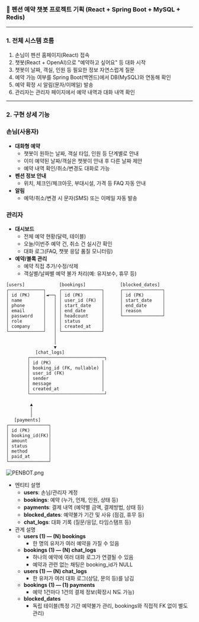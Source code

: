 ### 🚩 **펜션 예약 챗봇 프로젝트 기획 (React + Spring Boot + MySQL + Redis)**

---

### **1. 전체 시스템 흐름**

1. 손님이 펜션 홈페이지(React) 접속
2. 챗봇(React + OpenAI)으로 "예약하고 싶어요" 등 대화 시작
3. 챗봇이 날짜, 객실, 인원 등 필요한 정보 자연스럽게 질문
4. 예약 가능 여부를 Spring Boot(백엔드)에서 DB(MySQL)와 연동해 확인
5. 예약 확정 시 알림(문자/이메일) 발송
6. 관리자는 관리자 페이지에서 예약 내역과 대화 내역 확인

---

### **2. 구현 상세 기능**

### **손님(사용자)**

- **대화형 예약**
    - 챗봇이 원하는 날짜, 객실 타입, 인원 등 단계별로 안내
    - 이미 예약된 날짜/객실은 챗봇이 안내 후 다른 날짜 제안
    - 예약 내역 확인/취소/변경도 대화로 가능
- **펜션 정보 안내**
    - 위치, 체크인/체크아웃, 부대시설, 가격 등 FAQ 자동 안내
- **알림**
    - 예약/취소/변경 시 문자(SMS) 또는 이메일 자동 발송

### **관리자**

- **대시보드**
    - 전체 예약 현황(달력, 테이블)
    - 오늘/이번주 예약 건, 취소 건 실시간 확인
    - 대화 로그(FAQ, 챗봇 응답 품질 모니터링)
- **예약/블록 관리**
    - 예약 직접 추가/수정/삭제
    - 객실별/날짜별 예약 불가 처리(예: 유지보수, 휴무 등)

```
[users]             [bookings]             [blocked_dates]
┌─────────────┐     ┌───────────────┐      ┌───────────────┐
│ id (PK)     │◄──┐ │ id (PK)       │      │ id (PK)       │
│ name        │   │ │ user_id (FK)  │      │ start_date    │
│ phone       │   │ │ start_date    │      │ end_date      │
│ email       │   │ │ end_date      │      │ reason        │
│ password    │   │ │ headcount     │      └───────────────┘
│ role        │   │ │ status        │
│ company     │   │ │ created_at    │
└─────────────┘   │ └───────────────┘
                  │
                  │
                  ▼
           [chat_logs]
        ┌────────────────────────────┐
        │ id (PK)                   │
        │ booking_id (FK, nullable) │
        │ user_id (FK)              │
        │ sender                    │
        │ message                   │
        │ created_at                │
        └────────────────────────────┘

         ▲
         │
         │
   [payments]
┌───────────────┐
│ id (PK)       │
│ booking_id(FK)│
│ amount        │
│ status        │
│ method        │
│ paid_at       │
└───────────────┘

```

![PENBOT.png](../../Users/User/Downloads/PENBOT.png)

- 엔티티 설명
  - **users**: 손님/관리자 계정
  - **bookings**: 예약 (누가, 언제, 인원, 상태 등)
  - **payments**: 결제 내역 (예약별 금액, 결제방법, 상태 등)
  - **blocked_dates**: 예약불가 기간 및 사유 (점검, 휴무 등)
  - **chat_logs**: 대화 기록 (질문/응답, 타임스탬프 등)
- 관계 설명
  - **users (1) — (N) bookings**
    - 한 명의 유저가 여러 예약을 가질 수 있음
  - **bookings (1) — (N) chat_logs**
    - 하나의 예약에 여러 대화 로그가 연결될 수 있음
    - 예약과 관련 없는 채팅은 booking_id가 NULL
  - **users (1) — (N) chat_logs**
    - 한 유저가 여러 대화 로그(상담, 문의 등)를 남김
  - **bookings (1) — (1) payments**
    - 예약 1건마다 1건의 결제 정보(확장시 N도 가능)
  - **blocked_dates**
    - 독립 테이블(특정 기간 예약불가 관리, bookings와 직접적 FK 없이 별도 관리)